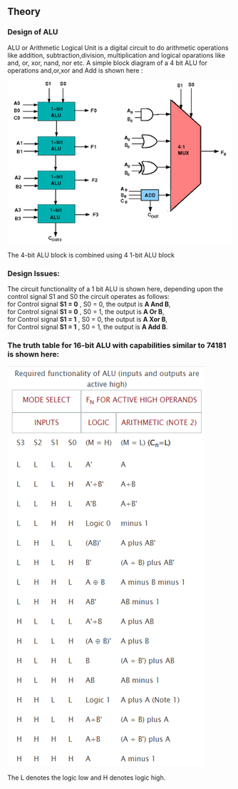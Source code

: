 ## Theory

### Design of ALU

ALU or Arithmetic Logical Unit is a digital circuit to do arithmetic operations like addition, subtraction,division, multiplication and logical oparations like and, or, xor, nand, nor etc. A simple block diagram of a 4 bit ALU for operations and,or,xor and Add is shown here :

<img src="./images/image_design_ALU_1.png">

The 4-bit ALU block is combined using 4 1-bit ALU block

### Design Issues:

The circuit functionality of a 1 bit ALU is shown here, depending upon the control signal S1 and S0 the circuit operates as follows:<br>
for Control signal <b>S1 = 0</b> , S0 = 0, the output is <b>A And B</b>,<br>
for Control signal <b>S1 = 0</b> , S0 = 1, the output is <b>A Or B</b>,<br>
for Control signal <b>S1 = 1</b> , S0 = 0, the output is <b>A Xor B</b>,<br>
for Control signal <b>S1 = 1</b> , S0 = 1, the output is <b>A Add B</b>.<br>

### The truth table for 16-bit ALU with capabilities similar to 74181 is shown here:

<img src="./images/image_design_ALU_2.png">

The L denotes the logic low and H denotes logic high.